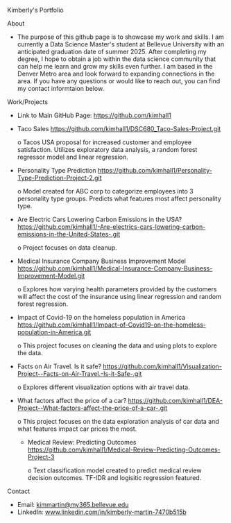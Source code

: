 Kimberly's Portfolio 

About
- The purpose of this github page is to showcase my work and skills. I am currently a Data Science Master's student at Bellevue University with an anticipated graduation date of summer 2025. After completing my degree, I hope to obtain a job within the data science community that can help me learn and grow my skills even further.  I am based in the Denver Metro area and look forward to expanding connections in the area. If you have any questions or would like to reach out, you can find my contact informtaion below.

Work/Projects
- Link to Main GitHub Page: https://github.com/kimhall1
- Taco Sales https://github.com/kimhall1/DSC680_Taco-Sales-Project.git

   o	Tacos USA proposal for increased customer and employee satisfaction.  Utilizes exploratory data analysis, a random forest regressor model and linear regression.
- Personality Type Prediction https://github.com/kimhall1/Personality-Type-Prediction-Project-2.git

    o	Model created for ABC corp to categorize employees into 3 personality type groups.  Predicts what features most affect personality type. 
- Are Electric Cars Lowering Carbon Emissions in the USA? https://github.com/kimhall1/-Are-electrics-cars-lowering-carbon-emissions-in-the-United-States-.git

   o	Project focuses on data cleanup. 
- Medical Insurance Company Business Improvement Model https://github.com/kimhall1/Medical-Insurance-Company-Business-Improvement-Model.git

   o	Explores how varying health parameters provided by the customers will affect the cost of the insurance using linear regression and random forest regression.
- Impact of Covid-19 on the homeless population in America https://github.com/kimhall1/Impact-of-Covid19-on-the-homeless-population-in-America.git

   o	This project focuses on cleaning the data and using plots to explore the data. 
- Facts on Air Travel. Is it safe? https://github.com/kimhall1/Visualization-Project--Facts-on-Air-Travel.-Is-it-Safe-.git

    o	Explores different visualization options with air travel data.
- What factors affect the price of a car? https://github.com/kimhall1/DEA-Project--What-factors-affect-the-price-of-a-car-.git

    o	This project focuses on the data exploration analysis of car data and what features impact car prices the most.
  - Medical Review: Predicting Outcomes https://github.com/kimhall1/Medical-Review-Predicting-Outcomes-Project-3

    o	Text classification model created to predict medical review decision outcomes.  TF-IDR and logisitic regression featured.


Contact
- Email: kimmartin@my365.bellevue.edu
- LinkedIn: www.linkedin.com/in/kimberly-martin-7470b515b
